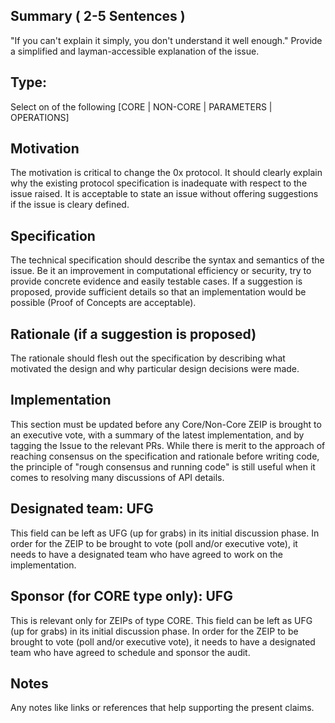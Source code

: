 ## Summary ( 2-5 Sentences )
"If you can't explain it simply, you don't understand it well enough." Provide a simplified and layman-accessible explanation of the issue.

## Type: 
Select on of the following [CORE | NON-CORE | PARAMETERS | OPERATIONS]

## Motivation
The motivation is critical to change the 0x protocol. It should clearly explain why the existing protocol specification is inadequate with respect to the issue raised. It is acceptable to state an issue without offering suggestions if the issue is cleary defined. 

## Specification
The technical specification should describe the syntax and semantics of the issue. Be it an improvement in computational efficiency or security, try to provide concrete evidence and easily testable cases. If a suggestion is proposed, provide sufficient details so that an implementation would be possible (Proof of Concepts are acceptable). 

## Rationale (if a suggestion is proposed)
The rationale should flesh out the specification by describing what motivated the design and why particular design decisions were made.

## Implementation

This section must be updated before any Core/Non-Core ZEIP is brought to an executive vote, with a summary of the latest implementation, and by tagging the Issue to the relevant PRs. While there is merit to the approach of reaching consensus on the specification and rationale before writing code, the principle of "rough consensus and running code" is still useful when it comes to resolving many discussions of API details.

## Designated team: UFG

This field can be left as UFG (up for grabs) in its initial discussion phase. In order for the ZEIP to be brought to vote (poll and/or executive vote), it needs to have a designated team who have agreed to work on the implementation.


## Sponsor (for CORE type only): UFG

This is relevant only for ZEIPs of type CORE. This field can be left as UFG (up for grabs) in its initial discussion phase. In order for the ZEIP to be brought to vote (poll and/or executive vote), it needs to have a designated team who have agreed to schedule and sponsor the audit.

## Notes
Any notes like links or references that help supporting the present claims.
